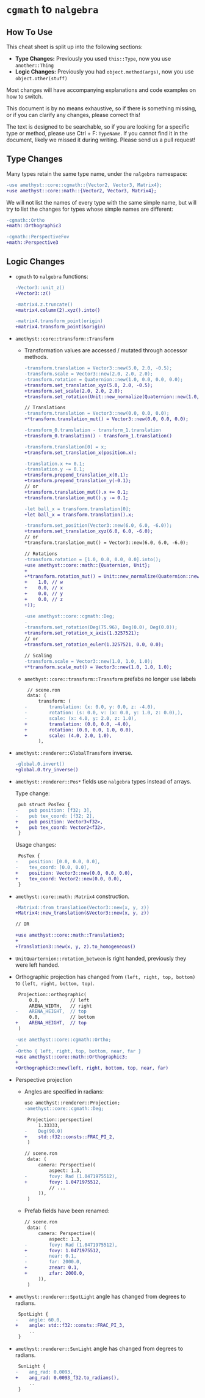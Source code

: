# `cgmath` to `nalgebra`

## How To Use

This cheat sheet is split up into the following sections:

- **Type Changes:** Previously you used `this::Type`, now you use `another::Thing`
- **Logic Changes:** Previously you had `object.method(args)`, now you use `object.other(stuff)`

Most changes will have accompanying explanations and code examples on how to switch.

This document is by no means exhaustive, so if there is something missing, or if you can clarify any changes, please correct this!

The text is designed to be searchable, so if you are looking for a specific type or method, please use Ctrl + F: `TypeName`. If you cannot find it in the document, likely we missed it during writing. Please send us a pull request!

## Type Changes

Many types retain the same type name, under the `nalgebra` namespace:

```patch
-use amethyst::core::cgmath::{Vector2, Vector3, Matrix4};
+use amethyst::core::math::{Vector2, Vector3, Matrix4};
```

We will not list the names of every type with the same simple name, but will try to list the changes for types whose simple names are different:

```patch
-cgmath::Ortho
+math::Orthographic3

-cgmath::PerspectiveFov
+math::Perspective3
```

## Logic Changes

- `cgmath` to `nalgebra` functions:

  ```patch
  -Vector3::unit_z()
  +Vector3::z()

  -matrix4.z.truncate()
  +matrix4.column(2).xyz().into()

  -matrix4.transform_point(origin)
  +matrix4.transform_point(&origin)
  ```

- `amethyst::core::transform::Transform`

  - Transformation values are accessed / mutated through accessor methods.

    ```patch
    -transform.translation = Vector3::new(5.0, 2.0, -0.5);
    -transform.scale = Vector3::new(2.0, 2.0, 2.0);
    -transform.rotation = Quaternion::new(1.0, 0.0, 0.0, 0.0);
    +transform.set_translation_xyz(5.0, 2.0, -0.5);
    +transform.set_scale(2.0, 2.0, 2.0);
    +transform.set_rotation(Unit::new_normalize(Quaternion::new(1.0, 0.0, 0.0, 0.0)));

    // Translations
    -transform.translation = Vector3::new(0.0, 0.0, 0.0);
    +*transform.translation_mut() = Vector3::new(0.0, 0.0, 0.0);

    -transform_0.translation - transform_1.translation
    +transform_0.translation() - transform_1.translation()

    -transform.translation[0] = x;
    +transform.set_translation_x(position.x);

    -translation.x += 0.1;
    -translation.y -= 0.1;
    +transform.prepend_translation_x(0.1);
    +transform.prepend_translation_y(-0.1);
    // or
    +transform.translation_mut().x += 0.1;
    +transform.translation_mut().y -= 0.1;

    -let ball_x = transform.translation[0];
    +let ball_x = transform.translation().x;

    -transform.set_position(Vector3::new(6.0, 6.0, -6.0));
    +transform.set_translation_xyz(6.0, 6.0, -6.0);
    // or
    *transform.translation_mut() = Vector3::new(6.0, 6.0, -6.0);

    // Rotations
    -transform.rotation = [1.0, 0.0, 0.0, 0.0].into();
    +use amethyst::core::math::{Quaternion, Unit};
    +
    +*transform.rotation_mut() = Unit::new_normalize(Quaternion::new(
    +    1.0, // w
    +    0.0, // x
    +    0.0, // y
    +    0.0, // z
    +));

    -use amethyst::core::cgmath::Deg;
    -
    -transform.set_rotation(Deg(75.96), Deg(0.0), Deg(0.0));
    +transform.set_rotation_x_axis(1.3257521);
    // or
    +transform.set_rotation_euler(1.3257521, 0.0, 0.0);

    // Scaling
    -transform.scale = Vector3::new(1.0, 1.0, 1.0);
    +*transform.scale_mut() = Vector3::new(1.0, 1.0, 1.0);
    ```

  - `amethyst::core::transform::Transform` prefabs no longer use labels

    ```patch
     // scene.ron
     data: (
         transform: (
    -        translation: (x: 0.0, y: 0.0, z: -4.0),
    -        rotation: (s: 0.0, v: (x: 0.0, y: 1.0, z: 0.0),),
    -        scale: (x: 4.0, y: 2.0, z: 1.0),
    +        translation: (0.0, 0.0, -4.0),
    +        rotation: (0.0, 0.0, 1.0, 0.0),
    +        scale: (4.0, 2.0, 1.0),
         ),
    ```

- `amethyst::renderer::GlobalTransform` inverse.

  ```patch
  -global.0.invert()
  +global.0.try_inverse()
  ```

- `amethyst::renderer::Pos*` fields use `nalgebra` types instead of arrays.

  Type change:

  ```patch
   pub struct PosTex {
  -    pub position: [f32; 3],
  -    pub tex_coord: [f32; 2],
  +    pub position: Vector3<f32>,
  +    pub tex_coord: Vector2<f32>,
   }
  ```

  Usage changes:

  ```patch
   PosTex {
  -    position: [0.0, 0.0, 0.0],
  -    tex_coord: [0.0, 0.0],
  +    position: Vector3::new(0.0, 0.0, 0.0),
  +    tex_coord: Vector2::new(0.0, 0.0),
   }
  ```

- `amethyst::core::math::Matrix4` construction.

  ```patch
  -Matrix4::from_translation(Vector3::new(x, y, z))
  +Matrix4::new_translation(&Vector3::new(x, y, z))

  // OR

  +use amethyst::core::math::Translation3;
  +
  +Translation3::new(x, y, z).to_homogeneous()
  ```

- `UnitQuarternion::rotation_between` is right handed, previously they were left handed.

- Orthographic projection has changed from `(left, right, top, bottom)` to `(left, right, bottom, top)`.

  ```patch
   Projection::orthographic(
       0.0,           // left
       ARENA_WIDTH,   // right
  -    ARENA_HEIGHT,  // top
       0.0,           // bottom
  +    ARENA_HEIGHT,  // top
   )

  -use amethyst::core::cgmath::Ortho;
  -
  -Ortho { left, right, top, bottom, near, far }
  +use amethyst::core::math::Orthographic3;
  +
  +Orthographic3::new(left, right, bottom, top, near, far)
  ```

- Perspective projection

  - Angles are specified in radians:

    ```patch
    use amethyst::renderer::Projection;
    -amethyst::core::cgmath::Deg;

     Projection::perspective(
         1.33333,
    -    Deg(90.0)
    +    std::f32::consts::FRAC_PI_2,
     )
    ```

    ```patch
    // scene.ron
     data: (
         camera: Perspective((
             aspect: 1.3,
    -        fovy: Rad (1.0471975512),
    +        fovy: 1.0471975512,
             // ...
         )),
     )
    ```

  - Prefab fields have been renamed:

    ```patch
    // scene.ron
     data: (
         camera: Perspective((
             aspect: 1.3,
    -        fovy: Rad (1.0471975512),
    +        fovy: 1.0471975512,
    -        near: 0.1,
    -        far: 2000.0,
    +        znear: 0.1,
    +        zfar: 2000.0,
         )),
     )
    ```

- `amethyst::renderer::SpotLight` angle has changed from degrees to radians.

  ```patch
   SpotLight {
  -    angle: 60.0,
  +    angle: std::f32::consts::FRAC_PI_3,
       ..
   }
  ```

- `amethyst::renderer::SunLight` angle has changed from degrees to radians.

  ```patch
   SunLight {
  -    ang_rad: 0.0093,
  +    ang_rad: 0.0093_f32.to_radians(),
       ..
   }
  ```
